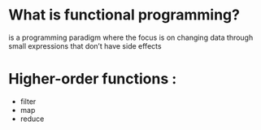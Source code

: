 # What is functional programming?  
 is a programming paradigm where the focus is on changing data through small expressions that don’t have side effects  

# Higher-order functions :
 - filter
 - map
 - reduce 

 